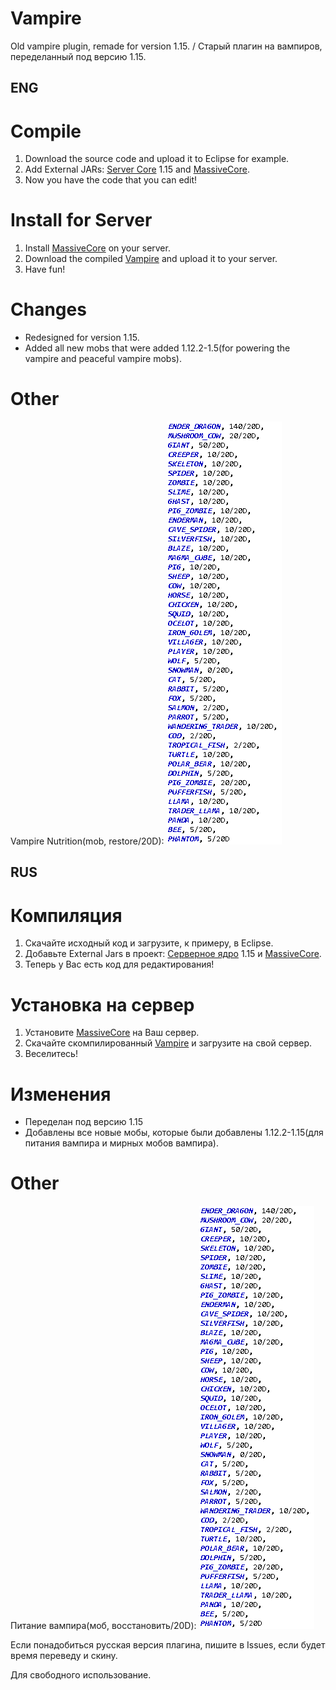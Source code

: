 # Vampire
Old vampire plugin, remade for version 1.15. / Старый плагин на вампиров, переделанный под версию 1.15.

## ENG
# Compile
1. Download the source code and upload it to Eclipse for example.
2. Add External JARs: [Server Core](https://getbukkit.org/download/craftbukkit) 1.15 and [MassiveCore](https://www.spigotmc.org/resources/massivecore.73384/).
3. Now you have the code that you can edit!

# Install for Server
1. Install [MassiveCore](https://www.spigotmc.org/resources/massivecore.73384/) on your server.
2. Download the compiled [Vampire](https://github.com/Dseym/Vampire/releases/download/Vampire/Vampire.jar) and upload it to your server.
3. Have fun!

# Changes
 - Redesigned for version 1.15.
 - Added all new mobs that were added 1.12.2-1.5(for powering the vampire and peaceful vampire mobs).

# Other
Vampire Nutrition(mob, restore/20D):
![alt text](Vampire_Nutrition.PNG "Vampire_Nutrition.PNG")

## RUS
# Компиляция
1. Скачайте исходный код и загрузите, к примеру, в Eclipse.
2. Добавьте External Jars в проект: [Серверное ядро](https://getbukkit.org/download/craftbukkit) 1.15 и [MassiveCore](https://www.spigotmc.org/resources/massivecore.73384/).
3. Теперь у Вас есть код для редактирования!

# Установка на сервер
1. Установите [MassiveCore](https://www.spigotmc.org/resources/massivecore.73384/) на Ваш сервер.
2. Скачайте скомпилированный [Vampire](https://github.com/Dseym/Vampire/releases/download/Vampire/Vampire.jar) и загрузите на свой сервер.
3. Веселитесь!

# Изменения
 - Переделан под версию 1.15
 - Добавлены все новые мобы, которые были добавлены 1.12.2-1.15(для питания вампира и мирных мобов вампира).

# Other
Питание вампира(моб, восстановить/20D):
![alt text](Vampire_Nutrition.PNG "Vampire_Nutrition.PNG")

Если понадобиться русская версия плагина, пишите в Issues, если будет время переведу и скину.

Для свободного использование.